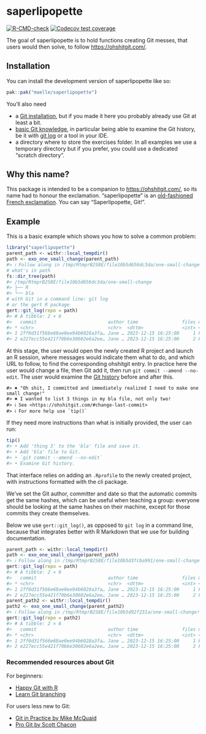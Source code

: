 
<!-- README.md is generated from README.Rmd. Please edit that file -->

# saperlipopette

<!-- badges: start -->

[![R-CMD-check](https://github.com/maelle/saperlipopette/actions/workflows/R-CMD-check.yaml/badge.svg)](https://github.com/maelle/saperlipopette/actions/workflows/R-CMD-check.yaml)
[![Codecov test
coverage](https://codecov.io/gh/maelle/saperlipopette/graph/badge.svg)](https://app.codecov.io/gh/maelle/saperlipopette)
<!-- badges: end -->

The goal of saperlipopette is to hold functions creating Git messes,
that users would then solve, to follow <https://ohshitgit.com/>.

## Installation

You can install the development version of saperlipopette like so:

``` r
pak::pak("maelle/saperlipopette")
```

You’ll also need

- a [Git installation](https://happygitwithr.com/install-git), but if
  you made it here you probably already use Git at least a bit.
- [basic Git knowledge](#recommended-resources-about-git), in particular
  being able to examine the Git history, be it with [git
  log](https://git-scm.com/book/en/v2/Git-Basics-Viewing-the-Commit-History)
  or a tool in your IDE.
- a directory where to store the exercises folder. In all examples we
  use a temporary directory but if you prefer, you could use a dedicated
  “scratch directory”.

## Why this name?

This package is intended to be a companion to <https://ohshitgit.com/>,
so its name had to honour the exclamation. “saperlipopette” is an
[old-fashioned French
exclamation](https://en.wiktionary.org/wiki/saperlipopette). You can say
“Saperlipopette, Git!”.

## Example

This is a basic example which shows you how to solve a common problem:

``` r
library("saperlipopette")
parent_path <- withr::local_tempdir()
path <- exo_one_small_change(parent_path)
#> ℹ Follow along in /tmp/RtmprB2S8E/file10b5d656dc3da/one-small-change!
# what's in path
fs::dir_tree(path)
#> /tmp/RtmprB2S8E/file10b5d656dc3da/one-small-change
#> ├── R
#> └── bla
# with Git in a command line: git log
# or the gert R package
gert::git_log(repo = path)
#> # A tibble: 2 × 6
#>   commit                          author time                files merge message
#> * <chr>                           <chr>  <dttm>              <int> <lgl> <chr>  
#> 1 2ff0d31f566e68ae0ee94b6028a3fa… Jane … 2023-12-15 16:25:00     1 FALSE "feat:…
#> 2 e227ecc55e421f70b6e30602e6a2ee… Jane … 2023-12-15 16:25:00     2 FALSE "First…
```

At this stage, the user would open the newly created R project and
launch an R session, where messages would indicate them what to do, and
which URL to follow, to find the corresponding ohshitgit entry. In
practice here the user would change a file, then Git add it, then run
`git commit --amend --no-edit`. The user would examine the [Git
history](https://git-scm.com/book/en/v2/Git-Basics-Viewing-the-Commit-History)
before and after this.

    #> ✖ "Oh shit, I committed and immediately realized I need to make one small change!"
    #> ✖ I wanted to list 3 things in my bla file, not only two!
    #> ℹ See <https://ohshitgit.com/#change-last-commit>
    #> ℹ For more help use `tip()`

If they need more instructions than what is initially provided, the user
can run:

``` r
tip()
#> • Add 'thing 3' to the 'bla' file and save it.
#> • Add 'bla' file to Git.
#> • `git commit --amend --no-edit`
#> • Examine Git history.
```

That interface relies on adding an `.Rprofile` to the newly created
project, with instructions formatted with the cli package.

We’ve set the Git author, committer and date so that the automatic
commits get the same hashes, which can be useful when teaching a group:
everyone should be looking at the same hashes on their machine, except
for those commits they create themselves.

Below we use `gert::git_log()`, as opposed to `git log` in a command
line, because that integrates better with R Markdown that we use for
building documentation.

``` r
parent_path <- withr::local_tempdir()
path <- exo_one_small_change(parent_path)
#> ℹ Follow along in /tmp/RtmprB2S8E/file10b5d3fcba991/one-small-change!
gert::git_log(repo = path)
#> # A tibble: 2 × 6
#>   commit                          author time                files merge message
#> * <chr>                           <chr>  <dttm>              <int> <lgl> <chr>  
#> 1 2ff0d31f566e68ae0ee94b6028a3fa… Jane … 2023-12-15 16:25:00     1 FALSE "feat:…
#> 2 e227ecc55e421f70b6e30602e6a2ee… Jane … 2023-12-15 16:25:00     2 FALSE "First…
parent_path2 <- withr::local_tempdir()
path2 <- exo_one_small_change(parent_path2)
#> ℹ Follow along in /tmp/RtmprB2S8E/file10b5d92f231a/one-small-change!
gert::git_log(repo = path2)
#> # A tibble: 2 × 6
#>   commit                          author time                files merge message
#> * <chr>                           <chr>  <dttm>              <int> <lgl> <chr>  
#> 1 2ff0d31f566e68ae0ee94b6028a3fa… Jane … 2023-12-15 16:25:00     1 FALSE "feat:…
#> 2 e227ecc55e421f70b6e30602e6a2ee… Jane … 2023-12-15 16:25:00     2 FALSE "First…
```

### Recommended resources about Git

For beginners:

- [Happy Git with R](https://happygitwithr.com/)
- [Learn Git branching](https://learngitbranching.js.org/)

For users less new to Git:

- [Git in Practice by Mike
  McQuaid](https://masalmon.eu/2023/11/01/reading-notes-git-in-practice/)
- [Pro Git by Scott
  Chacon](https://masalmon.eu/2024/01/19/pro-git-scott-chacon-reading-notes/)
